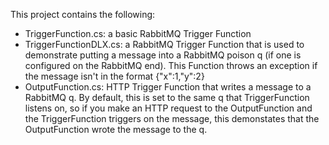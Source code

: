 This project contains the following:
<ul>
<li>TriggerFunction.cs: a basic RabbitMQ Trigger Function</li>
<li>TriggerFunctionDLX.cs: a RabbitMQ Trigger Function that is used to demonstrate putting a message into a RabbitMQ poison q (if one is configured on the RabbitMQ end). This Function throws an exception if the message isn't in the format {"x":1,"y":2}</li>
<li>OutputFunction.cs: HTTP Trigger Function that writes a message to a RabbitMQ q. By default, this is set to the same q that TriggerFunction listens on, so if you make an HTTP request to the OutputFunction and the TriggerFunction triggers on the message, this demonstates that the OutputFunction wrote the message to the q.</li>
</ul>